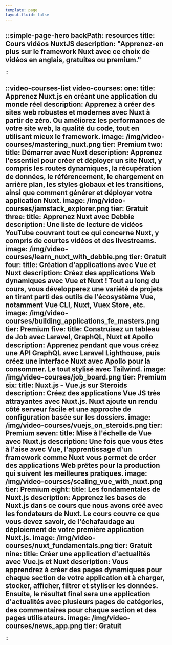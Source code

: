 ```yaml
---
template: page
layout.fluid: false
---
```


::simple-page-hero
backPath: resources
title: Cours vidéos NuxtJS
description: "Apprenez-en plus sur le framework Nuxt avec ce choix de vidéos en anglais, gratuites ou premium."
---
::

::video-courses-list
video-courses:
  one:
    title: Apprenez Nuxt.js en créant une application du monde réel
    description: Apprenez à créer des sites web robustes et modernes avec Nuxt à partir de zéro. Ou améliorez les performances de votre site web, la qualité du code, tout en utilisant mieux le framework.
    image: /img/video-courses/mastering_nuxt.png
    tier: Premium
  two:
    title: Démarrer avec Nuxt
    description: Apprenez l'essentiel pour créer et déployer un site Nuxt, y compris les routes dynamiques, la récupération de données, le référencement, le chargement en arrière plan, les styles globaux et les transitions, ainsi que comment générer et déployer votre application Nuxt.
    image: /img/video-courses/jamstack_explorer.png
    tier: Gratuit
  three:
    title: Apprenez Nuxt avec Debbie
    description: Une liste de lecture de vidéos YouTube couvrant tout ce qui concerne Nuxt, y compris de courtes vidéos et des livestreams.
    image: /img/video-courses/learn_nuxt_with_debbie.png
    tier: Gratuit
  four:
    title: Création d'applications avec Vue et Nuxt
    description: Créez des applications Web dynamiques avec Vue et Nuxt ! Tout au long du cours, vous développerez une variété de projets en tirant parti des outils de l'écosystème Vue, notamment Vue CLI, Nuxt, Vuex Store, etc.
    image: /img/video-courses/building_applications_fe_masters.png
    tier: Premium
  five:
    title: Construisez un tableau de Job avec Laravel, GraphQL, Nuxt et Apollo
    description: Apprenez pendant que vous créez une API GraphQL avec Laravel Lighthouse, puis créez une interface Nuxt avec Apollo pour la consommer. Le tout stylisé avec Tailwind.
    image: /img/video-courses/job_board.png
    tier: Premium
  six:
    title: Nuxt.js - Vue.js sur Steroids
    description: Créez des applications Vue JS très attrayantes avec Nuxt.js. Nuxt ajoute un rendu côté serveur facile et une approche de configuration basée sur les dossiers.
    image: /img/video-courses/vuejs_on_steroids.png
    tier: Premium
  seven:
    title: Mise à l'échelle de Vue avec Nuxt.js
    description: Une fois que vous êtes à l'aise avec Vue, l'apprentissage d'un framework comme Nuxt vous permet de créer des applications Web prêtes pour la production qui suivent les meilleures pratiques.
    image: /img/video-courses/scaling_vue_with_nuxt.png
    tier: Premium
  eight:
    title: Les fondamentales de Nuxt.js
    description: Apprenez les bases de Nuxt.js dans ce cours que nous avons créé avec les fondateurs de Nuxt. Le cours couvre ce que vous devez savoir, de l'échafaudage au déploiement de votre première application Nuxt.js.
    image: /img/video-courses/nuxt_fundamentals.png
    tier: Gratuit
  nine:
    title: Créer une application d'actualités avec Vue.js et Nuxt
    description: Vous apprendrez à créer des pages dynamiques pour chaque section de votre application et à charger, stocker, afficher, filtrer et styliser les données. Ensuite, le résultat final sera une application d'actualités avec plusieurs pages de catégories, des commentaires pour chaque section et des pages utilisateurs.
    image: /img/video-courses/news_app.png
    tier: Gratuit
---
::
